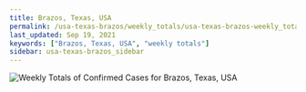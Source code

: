 ```yaml
---
title: Brazos, Texas, USA
permalink: /usa-texas-brazos/weekly_totals/usa-texas-brazos-weekly_totals.html
last_updated: Sep 19, 2021
keywords: ["Brazos, Texas, USA", "weekly totals"]
sidebar: usa-texas-brazos_sidebar
---
```


![Weekly Totals of Confirmed Cases for Brazos, Texas, USA](/covid_tracker/images/graphs/usa-texas-brazos-weekly_totals_graph.png)
